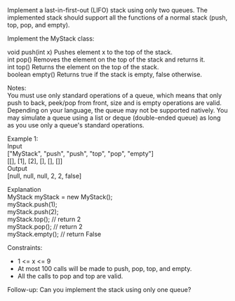 Implement a last-in-first-out (LIFO) stack using only two queues. The implemented stack should support all the functions of a normal stack (push, top, pop, and empty).

Implement the MyStack class:

void push(int x) Pushes element x to the top of the stack.  
int pop() Removes the element on the top of the stack and returns it.  
int top() Returns the element on the top of the stack.  
boolean empty() Returns true if the stack is empty, false otherwise.

Notes:  
You must use only standard operations of a queue, which means that only push to back, peek/pop from front, size and is empty operations are valid. Depending on your language, the queue may not be supported natively. You may simulate a queue using a list or deque (double-ended queue) as long as you use only a queue's standard operations.

Example 1:  
Input  
["MyStack", "push", "push", "top", "pop", "empty"]  
[[], [1], [2], [], [], []]  
Output  
[null, null, null, 2, 2, false]

Explanation  
MyStack myStack = new MyStack();  
myStack.push(1);  
myStack.push(2);  
myStack.top(); // return 2  
myStack.pop(); // return 2  
myStack.empty(); // return False

Constraints:

- 1 <= x <= 9
- At most 100 calls will be made to push, pop, top, and empty.
- All the calls to pop and top are valid.

Follow-up: Can you implement the stack using only one queue?
